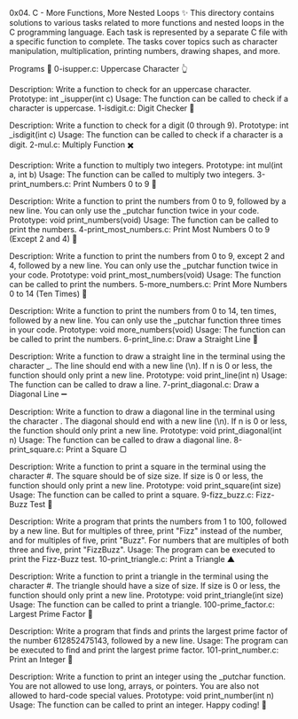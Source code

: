 0x04. C - More Functions, More Nested Loops ✨
This directory contains solutions to various tasks related to more functions and nested loops in the C programming language. Each task is represented by a separate C file with a specific function to complete. The tasks cover topics such as character manipulation, multiplication, printing numbers, drawing shapes, and more.

Programs 📜
0-isupper.c: Uppercase Character 👆

Description: Write a function to check for an uppercase character.
Prototype: int _isupper(int c)
Usage: The function can be called to check if a character is uppercase.
1-isdigit.c: Digit Checker 🔢

Description: Write a function to check for a digit (0 through 9).
Prototype: int _isdigit(int c)
Usage: The function can be called to check if a character is a digit.
2-mul.c: Multiply Function ✖️

Description: Write a function to multiply two integers.
Prototype: int mul(int a, int b)
Usage: The function can be called to multiply two integers.
3-print_numbers.c: Print Numbers 0 to 9 🔢

Description: Write a function to print the numbers from 0 to 9, followed by a new line. You can only use the _putchar function twice in your code.
Prototype: void print_numbers(void)
Usage: The function can be called to print the numbers.
4-print_most_numbers.c: Print Most Numbers 0 to 9 (Except 2 and 4) 🚫

Description: Write a function to print the numbers from 0 to 9, except 2 and 4, followed by a new line. You can only use the _putchar function twice in your code.
Prototype: void print_most_numbers(void)
Usage: The function can be called to print the numbers.
5-more_numbers.c: Print More Numbers 0 to 14 (Ten Times) 🔢

Description: Write a function to print the numbers from 0 to 14, ten times, followed by a new line. You can only use the _putchar function three times in your code.
Prototype: void more_numbers(void)
Usage: The function can be called to print the numbers.
6-print_line.c: Draw a Straight Line 📏

Description: Write a function to draw a straight line in the terminal using the character _. The line should end with a new line (\n). If n is 0 or less, the function should only print a new line.
Prototype: void print_line(int n)
Usage: The function can be called to draw a line.
7-print_diagonal.c: Draw a Diagonal Line ➖

Description: Write a function to draw a diagonal line in the terminal using the character \. The diagonal should end with a new line (\n). If n is 0 or less, the function should only print a new line.
Prototype: void print_diagonal(int n)
Usage: The function can be called to draw a diagonal line.
8-print_square.c: Print a Square ▢

Description: Write a function to print a square in the terminal using the character #. The square should be of size size. If size is 0 or less, the function should only print a new line.
Prototype: void print_square(int size)
Usage: The function can be called to print a square.
9-fizz_buzz.c: Fizz-Buzz Test 🍻

Description: Write a program that prints the numbers from 1 to 100, followed by a new line. But for multiples of three, print "Fizz" instead of the number, and for multiples of five, print "Buzz". For numbers that are multiples of both three and five, print "FizzBuzz".
Usage: The program can be executed to print the Fizz-Buzz test.
10-print_triangle.c: Print a Triangle ▲

Description: Write a function to print a triangle in the terminal using the character #. The triangle should have a size of size. If size is 0 or less, the function should only print a new line.
Prototype: void print_triangle(int size)
Usage: The function can be called to print a triangle.
100-prime_factor.c: Largest Prime Factor 🌟

Description: Write a program that finds and prints the largest prime factor of the number 612852475143, followed by a new line.
Usage: The program can be executed to find and print the largest prime factor.
101-print_number.c: Print an Integer 🔢

Description: Write a function to print an integer using the _putchar function. You are not allowed to use long, arrays, or pointers. You are also not allowed to hard-code special values.
Prototype: void print_number(int n)
Usage: The function can be called to print an integer.
Happy coding! 🙂
